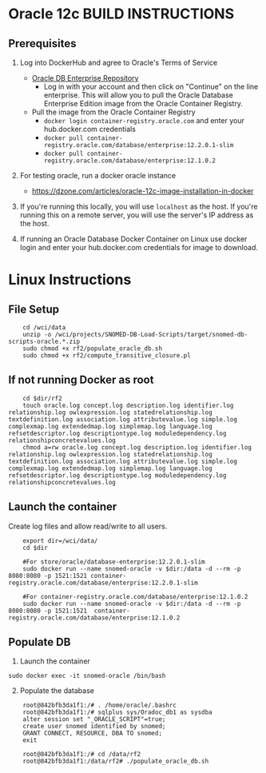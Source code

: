 # Oracle 12c BUILD INSTRUCTIONS
## Prerequisites
1. Log into DockerHub and agree to Oracle's Terms of Service
   - [Oracle DB Enterprise Repository](https://container-registry.oracle.com/ords/f?p=113:1:103153009327673::::FSP_LANGUAGE_PREFERENCE:&cs=3vvrLolDIFGAxz-ReKVoNrPBwhCCJtGRffMagNzTnvafG3AeKT2KLWKQSclqKpS-c6TF2uprvjENxXOETZOmgfQ)
     - Log in with your account and then click on "Continue" on the line enterprise. This will allow you to pull the Oracle Database Enterprise Edition image from the Oracle Container Registry.
   - Pull the image from the Oracle Container Registry
     - `docker login container-registry.oracle.com` and enter your hub.docker.com credentials
     - `docker pull container-registry.oracle.com/database/enterprise:12.2.0.1-slim`
     - `docker pull container-registry.oracle.com/database/enterprise:12.1.0.2`
2. For testing oracle, run a docker oracle instance
   - https://dzone.com/articles/oracle-12c-image-installation-in-docker

3. If you're running this locally, you will use `localhost` as the host. If you're running this on a remote server,
  you will use the server's IP address as the host.

4. If running an Oracle Database Docker Container on Linux use docker login and enter your hub.docker.com
 credentials for image to download.

# Linux Instructions

## File Setup
```
    cd /wci/data
    unzip -o /wci/projects/SNOMED-DB-Load-Scripts/target/snomed-db-scripts-oracle.*.zip
    sudo chmod +x rf2/populate_oracle_db.sh
    sudo chmod +x rf2/compute_transitive_closure.pl

```

## If not running Docker as root
```
    cd $dir/rf2
    touch oracle.log concept.log description.log identifier.log relationship.log owlexpression.log statedrelationship.log textdefinition.log association.log attributevalue.log simple.log complexmap.log extendedmap.log simplemap.log language.log refsetdescriptor.log descriptiontype.log moduledependency.log relationshipconcretevalues.log
    chmod a=rw oracle.log concept.log description.log identifier.log relationship.log owlexpression.log statedrelationship.log textdefinition.log association.log attributevalue.log simple.log complexmap.log extendedmap.log simplemap.log language.log refsetdescriptor.log descriptiontype.log moduledependency.log relationshipconcretevalues.log
```

## Launch the container
Create log files and allow read/write to all users.
```
    export dir=/wci/data/
    cd $dir
    
    #For store/oracle/database-enterprise:12.2.0.1-slim
    sudo docker run --name snomed-oracle -v $dir:/data -d --rm -p 8080:8080 -p 1521:1521 container-registry.oracle.com/database/enterprise:12.2.0.1-slim
    
    #For container-registry.oracle.com/database/enterprise:12.1.0.2
    sudo docker run --name snomed-oracle -v $dir:/data -d --rm -p 8080:8080 -p 1521:1521  container-registry.oracle.com/database/enterprise:12.1.0.2
```
## Populate DB

1. Launch the container

`sudo docker exec -it snomed-oracle /bin/bash`

2. Populate the database
```
    root@842bfb3da1f1:/# . /home/oracle/.bashrc
    root@842bfb3da1f1:/# sqlplus sys/Oradoc_db1 as sysdba
    alter session set "_ORACLE_SCRIPT"=true;
    create user snomed identified by snomed;
    GRANT CONNECT, RESOURCE, DBA TO snomed;
    exit
    
    root@842bfb3da1f1:/# cd /data/rf2
    root@842bfb3da1f1:/data/rf2# ./populate_oracle_db.sh
```
